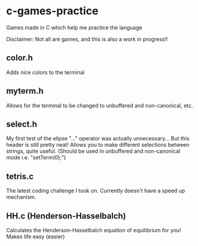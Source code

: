 # c-games-practice
Games made in C which help me practice the language

Disclaimer: Not all are games, and this is also a work in progress!!

## color.h

Adds nice colors to the terminal

## myterm.h

Allows for the terminal to be changed to unbuffered and non-canonical, etc.

## select.h

My first test of the elipse "..." operator was actually unnecessary...
But this header is still pretty neat!
Allows you to make different selections between strings, quite useful.
(Should be used in unbuffered and non-canonical mode i.e. "setTerm(0);")

## tetris.c

The latest coding challenge I took on. Currently doesn't have a speed up mechanism.

## HH.c (Henderson-Hasselbalch)

Calculates the Henderson-Hasselbalch equation of equilibrium for you! Makes life easy (easier)
